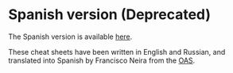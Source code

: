 Spanish version (Deprecated)
===============

The Spanish version is available [here](https://github.com/certsocietegenerale/IRM-deprecated/tree/master/ES).

These cheat sheets have been written in English and Russian, and translated into Spanish by Francisco Neira from the [OAS](https://github.com/phrancisco/IRMs-SP).
